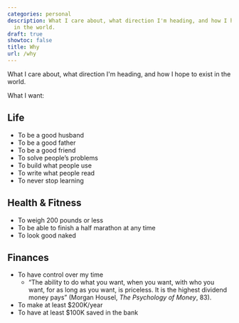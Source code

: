 ```yaml
---
categories: personal
description: What I care about, what direction I'm heading, and how I hope to exist
  in the world.
draft: true
showtoc: false
title: Why
url: /why
---
```


What I care about, what direction I'm heading, and how I hope to exist in the world.

What I want:

## Life

- To be a good husband
- To be a good father
- To be a good friend
- To solve people’s problems
- To build what people use
- To write what people read
- To never stop learning

## Health & Fitness

- To weigh 200 pounds or less
- To be able to finish a half marathon at any time
- To look good naked

## Finances

- To have control over my time
  - “The ability to do what you want, when you want, with who you want, for as long as you want, is priceless. It is the highest dividend money pays” (Morgan Housel, _The Psychology of Money_, 83).
- To make at least $200K/year
- To have at least $100K saved in the bank